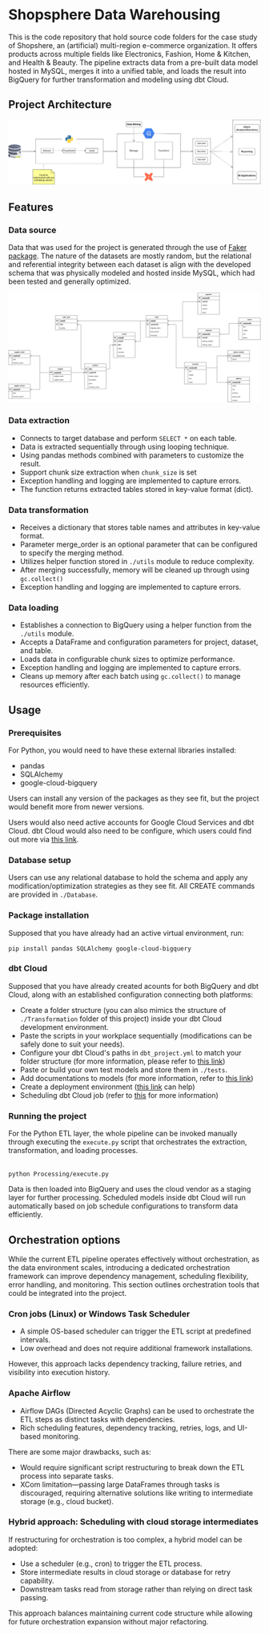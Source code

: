 # Shopsphere Data Warehousing
This is the code repository that hold source code folders for the case study of Shopshere, an (artificial) multi-region e-commerce organization. It offers products across multiple fields like Electronics, Fashion, Home & Kitchen, and Health & Beauty. The pipeline extracts data from a pre-built data model hosted in MySQL, merges it into a unified table, and loads the result into BigQuery for further transformation and modeling using dbt Cloud.

## Project Architecture

![Outline diagram of the project.](images/outline.drawio.png)

## Features

### Data source

Data that was used for the project is generated through the use of [Faker package](https://faker.readthedocs.io/en/master/). The nature of the datasets are mostly random, but the relational and referential integrity between each dataset is align with the developed schema that was physically modeled and hosted inside MySQL, which had been tested and generally optimized.

![Relational model to mimics real-world operational layer](images/logical.drawio.png)

### Data extraction

- Connects to target database and perform `SELECT *` on each table.
- Data is extracted sequentially through using looping technique.
- Using pandas methods combined with parameters to customize the result.
- Support chunk size extraction when `chunk_size` is set
- Exception handling and logging are implemented to capture errors.
- The function returns extracted tables stored in key-value format (dict).

### Data transformation

- Receives a dictionary that stores table names and attributes in key-value format.
- Parameter merge_order is an optional parameter that can be configured to specify the merging method.
- Utilizes helper function stored in `./utils` module to reduce complexity.
- After merging successfully, memory will be cleaned up through using `gc.collect()`
- Exception handling and logging are implemented to capture errors.

### Data loading

- Establishes a connection to BigQuery using a helper function from the `./utils` module.
- Accepts a DataFrame and configuration parameters for project, dataset, and table.
- Loads data in configurable chunk sizes to optimize performance.
- Exception handling and logging are implemented to capture errors.
- Cleans up memory after each batch using `gc.collect()` to manage resources efficiently.

## Usage

### Prerequisites

For Python, you would need to have these external libraries installed:    

- pandas 
- SQLAlchemy
- google-cloud-bigquery

Users can install any version of the packages as they see fit, but the project would benefit more from newer versions.

Users would also need active accounts for Google Cloud Services and dbt Cloud. dbt Cloud would also need to be configure, which users could find out more via [this link](https://docs.getdbt.com/docs/cloud/about-cloud-setup).

### Database setup

Users can use any relational database to hold the schema and apply any modification/optimization strategies as they see fit. All CREATE commands are provided in `./Database`. 

### Package installation

Supposed that you have already had an active virtual environment, run:
```
pip install pandas SQLAlchemy google-cloud-bigquery
```
### dbt Cloud

Supposed that you have already created acounts for both BigQuery and dbt Cloud, along with an established configuration connecting both platforms: 

- Create a folder structure (you can also mimics the structure of `./Transformation` folder of this project) inside your dbt Cloud development environment.
- Paste the scripts in your workplace sequentially (modifications can be safely done to suit your needs).
- Configure your dbt Cloud's paths in `dbt_project.yml` to match your folder structure (for more information, please refer to [this link](https://docs.getdbt.com/reference/dbt_project.yml))
- Paste or build your own test models and store them in `./tests`.
- Add documentations to models (for more information, refer to [this link](https://docs.getdbt.com/docs/build/documentation))
- Create a deployment environment ([this link](https://docs.getdbt.com/docs/deploy/deploy-environments) can help)
- Scheduling dbt Cloud job (refer to [this](https://docs.getdbt.com/docs/deploy/job-scheduler) for more information)

### Running the project

For the Python ETL layer, the whole pipeline can be invoked manually through executing the `execute.py` script that orchestrates the extraction, transformation, and loading processes.
```

python Processing/execute.py
```
Data is then loaded into BigQuery and uses the cloud vendor as a staging layer for further processing. Scheduled models inside dbt Cloud will run automatically based on job schedule configurations to transform data efficiently.

## Orchestration options

While the current ETL pipeline operates effectively without orchestration, as the data environment scales, introducing a dedicated orchestration framework can improve dependency management, scheduling flexibility, error handling, and monitoring. This section outlines orchestration tools that could be integrated into the project.

### Cron jobs (Linux) or Windows Task Scheduler

- A simple OS-based scheduler can trigger the ETL script at predefined intervals.
- Low overhead and does not require additional framework installations.

However, this approach lacks dependency tracking, failure retries, and visibility into execution history.

### Apache Airflow

- Airflow DAGs (Directed Acyclic Graphs) can be used to orchestrate the ETL steps as distinct tasks with dependencies.
- Rich scheduling features, dependency tracking, retries, logs, and UI-based monitoring.

There are some major drawbacks, such as:

- Would require significant script restructuring to break down the ETL process into separate tasks.
- XCom limitation—passing large DataFrames through tasks is discouraged, requiring alternative solutions like writing to intermediate storage (e.g., cloud bucket).

### Hybrid approach: Scheduling with cloud storage intermediates

If restructuring for orchestration is too complex, a hybrid model can be adopted:

- Use a scheduler (e.g., cron) to trigger the ETL process.
- Store intermediate results in cloud storage or database for retry capability.
- Downstream tasks read from storage rather than relying on direct task passing.

This approach balances maintaining current code structure while allowing for future orchestration expansion without major refactoring.

